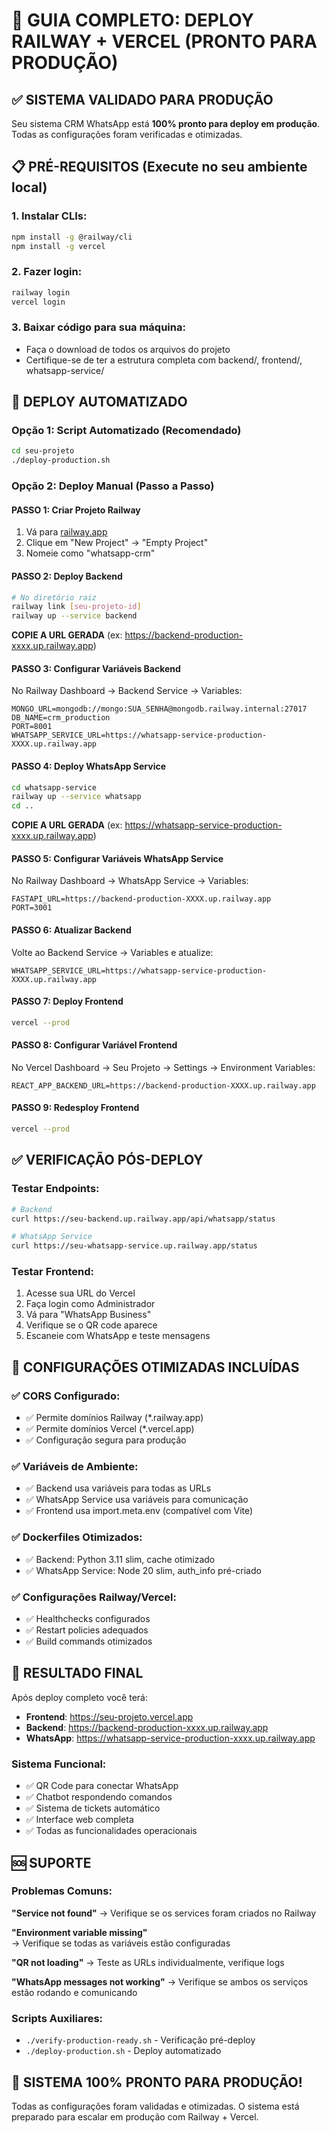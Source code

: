 # 🚀 GUIA COMPLETO: DEPLOY RAILWAY + VERCEL (PRONTO PARA PRODUÇÃO)

## ✅ SISTEMA VALIDADO PARA PRODUÇÃO

Seu sistema CRM WhatsApp está **100% pronto para deploy em produção**. Todas as configurações foram verificadas e otimizadas.

## 📋 PRÉ-REQUISITOS (Execute no seu ambiente local)

### 1. Instalar CLIs:
```bash
npm install -g @railway/cli
npm install -g vercel
```

### 2. Fazer login:
```bash
railway login
vercel login
```

### 3. Baixar código para sua máquina:
- Faça o download de todos os arquivos do projeto
- Certifique-se de ter a estrutura completa com backend/, frontend/, whatsapp-service/

## 🚀 DEPLOY AUTOMATIZADO

### Opção 1: Script Automatizado (Recomendado)
```bash
cd seu-projeto
./deploy-production.sh
```

### Opção 2: Deploy Manual (Passo a Passo)

#### PASSO 1: Criar Projeto Railway
1. Vá para [railway.app](https://railway.app)
2. Clique em "New Project" → "Empty Project"
3. Nomeie como "whatsapp-crm"

#### PASSO 2: Deploy Backend
```bash
# No diretório raiz
railway link [seu-projeto-id]
railway up --service backend
```
**COPIE A URL GERADA** (ex: https://backend-production-xxxx.up.railway.app)

#### PASSO 3: Configurar Variáveis Backend
No Railway Dashboard → Backend Service → Variables:
```
MONGO_URL=mongodb://mongo:SUA_SENHA@mongodb.railway.internal:27017
DB_NAME=crm_production
PORT=8001
WHATSAPP_SERVICE_URL=https://whatsapp-service-production-XXXX.up.railway.app
```

#### PASSO 4: Deploy WhatsApp Service
```bash
cd whatsapp-service
railway up --service whatsapp
cd ..
```
**COPIE A URL GERADA** (ex: https://whatsapp-service-production-xxxx.up.railway.app)

#### PASSO 5: Configurar Variáveis WhatsApp Service
No Railway Dashboard → WhatsApp Service → Variables:
```
FASTAPI_URL=https://backend-production-XXXX.up.railway.app
PORT=3001
```

#### PASSO 6: Atualizar Backend
Volte ao Backend Service → Variables e atualize:
```
WHATSAPP_SERVICE_URL=https://whatsapp-service-production-XXXX.up.railway.app
```

#### PASSO 7: Deploy Frontend
```bash
vercel --prod
```

#### PASSO 8: Configurar Variável Frontend
No Vercel Dashboard → Seu Projeto → Settings → Environment Variables:
```
REACT_APP_BACKEND_URL=https://backend-production-XXXX.up.railway.app
```

#### PASSO 9: Redesploy Frontend
```bash
vercel --prod
```

## ✅ VERIFICAÇÃO PÓS-DEPLOY

### Testar Endpoints:
```bash
# Backend
curl https://seu-backend.up.railway.app/api/whatsapp/status

# WhatsApp Service
curl https://seu-whatsapp-service.up.railway.app/status
```

### Testar Frontend:
1. Acesse sua URL do Vercel
2. Faça login como Administrador
3. Vá para "WhatsApp Business"
4. Verifique se o QR code aparece
5. Escaneie com WhatsApp e teste mensagens

## 🔧 CONFIGURAÇÕES OTIMIZADAS INCLUÍDAS

### ✅ CORS Configurado:
- ✅ Permite domínios Railway (*.railway.app)
- ✅ Permite domínios Vercel (*.vercel.app)  
- ✅ Configuração segura para produção

### ✅ Variáveis de Ambiente:
- ✅ Backend usa variáveis para todas as URLs
- ✅ WhatsApp Service usa variáveis para comunicação
- ✅ Frontend usa import.meta.env (compatível com Vite)

### ✅ Dockerfiles Otimizados:
- ✅ Backend: Python 3.11 slim, cache otimizado
- ✅ WhatsApp Service: Node 20 slim, auth_info pré-criado

### ✅ Configurações Railway/Vercel:
- ✅ Healthchecks configurados
- ✅ Restart policies adequados
- ✅ Build commands otimizados

## 🎯 RESULTADO FINAL

Após deploy completo você terá:

- **Frontend**: https://seu-projeto.vercel.app
- **Backend**: https://backend-production-xxxx.up.railway.app  
- **WhatsApp**: https://whatsapp-service-production-xxxx.up.railway.app

### Sistema Funcional:
- ✅ QR Code para conectar WhatsApp
- ✅ Chatbot respondendo comandos
- ✅ Sistema de tickets automático
- ✅ Interface web completa
- ✅ Todas as funcionalidades operacionais

## 🆘 SUPORTE

### Problemas Comuns:

**"Service not found"**
→ Verifique se os services foram criados no Railway

**"Environment variable missing"**  
→ Verifique se todas as variáveis estão configuradas

**"QR not loading"**
→ Teste as URLs individualmente, verifique logs

**"WhatsApp messages not working"**
→ Verifique se ambos os serviços estão rodando e comunicando

### Scripts Auxiliares:
- `./verify-production-ready.sh` - Verificação pré-deploy
- `./deploy-production.sh` - Deploy automatizado

## 🎉 SISTEMA 100% PRONTO PARA PRODUÇÃO!

Todas as configurações foram validadas e otimizadas. O sistema está preparado para escalar em produção com Railway + Vercel.